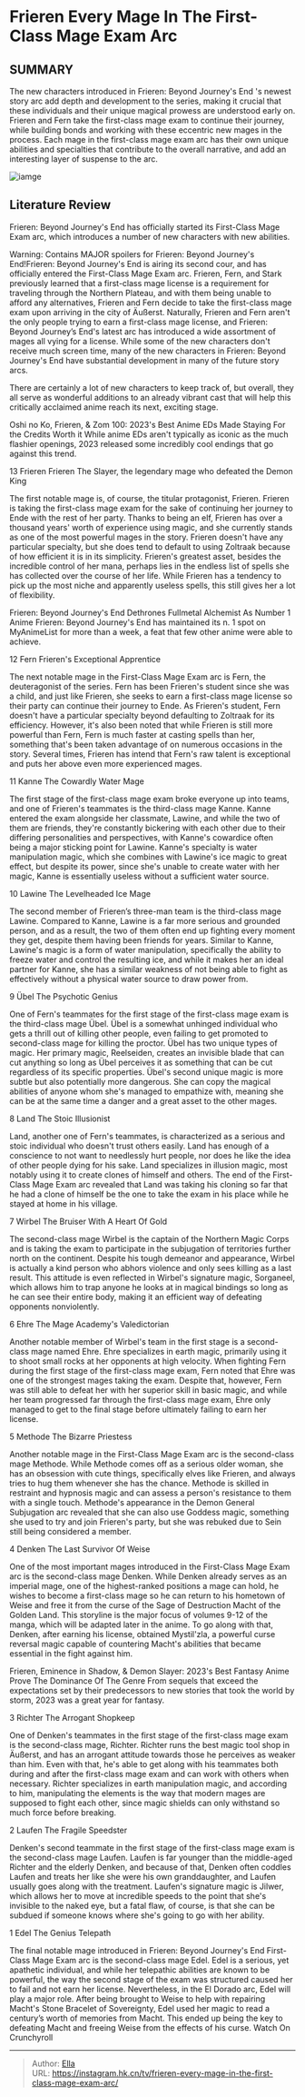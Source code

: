 # Frieren Every Mage In The First-Class Mage Exam Arc


## SUMMARY 



 The new characters introduced in 
Frieren: Beyond Journey&#39;s End
&#39;s newest story arc add depth and development to the series, making it crucial that these individuals and their unique magical prowess are understood early on. 
 Frieren and Fern take the first-class mage exam to continue their journey, while building bonds and working with these eccentric new mages in the process. 
 Each mage in the first-class mage exam arc has their own unique abilities and specialties that contribute to the overall narrative, and add an interesting layer of suspense to the arc. 

![iamge](https://static1.srcdn.com/wordpress/wp-content/uploads/2024/01/frieren-beyond-journeys-end-first-class-mage-exam-arc.jpg)

## Literature Review

Frieren: Beyond Journey&#39;s End has officially started its First-Class Mage Exam arc, which introduces a number of new characters with new abilities.




Warning: Contains MAJOR spoilers for Frieren: Beyond Journey&#39;s End!Frieren: Beyond Journey&#39;s End is airing its second cour, and has officially entered the First-Class Mage Exam arc. Frieren, Fern, and Stark previously learned that a first-class mage license is a requirement for traveling through the Northern Plateau, and with them being unable to afford any alternatives, Frieren and Fern decide to take the first-class mage exam upon arriving in the city of Äußerst.
Naturally, Frieren and Fern aren&#39;t the only people trying to earn a first-class mage license, and Frieren: Beyond Journey’s End&#39;s latest arc has introduced a wide assortment of mages all vying for a license. While some of the new characters don&#39;t receive much screen time, many of the new characters in Frieren: Beyond Journey&#39;s End have substantial development in many of the future story arcs.
        

There are certainly a lot of new characters to keep track of, but overall, they all serve as wonderful additions to an already vibrant cast that will help this critically acclaimed anime reach its next, exciting stage.
            
 
 Oshi no Ko, Frieren, &amp; Zom 100: 2023&#39;s Best Anime EDs Made Staying For the Credits Worth it 
While anime EDs aren&#39;t typically as iconic as the much flashier openings, 2023 released some incredibly cool endings that go against this trend.












 








 13  Frieren 
Frieren The Slayer, the legendary mage who defeated the Demon King


 







The first notable mage is, of course, the titular protagonist, Frieren. Frieren is taking the first-class mage exam for the sake of continuing her journey to Ende with the rest of her party. Thanks to being an elf, Frieren has over a thousand years&#39; worth of experience using magic, and she currently stands as one of the most powerful mages in the story.
Frieren doesn&#39;t have any particular specialty, but she does tend to default to using Zoltraak because of how efficient it is in its simplicity. Frieren&#39;s greatest asset, besides the incredible control of her mana, perhaps lies in the endless list of spells she has collected over the course of her life. While Frieren has a tendency to pick up the most niche and apparently useless spells, this still gives her a lot of flexibility.
            
 
 Frieren: Beyond Journey&#39;s End Dethrones Fullmetal Alchemist As Number 1 Anime 
Frieren: Beyond Journey&#39;s End has maintained its n. 1 spot on MyAnimeList for more than a week, a feat that few other anime were able to achieve.








 12  Fern 
Frieren&#39;s Exceptional Apprentice


 







The next notable mage in the First-Class Mage Exam arc is Fern, the deuteragonist of the series. Fern has been Frieren&#39;s student since she was a child, and just like Frieren, she seeks to earn a first-class mage license so their party can continue their journey to Ende. As Frieren&#39;s student, Fern doesn&#39;t have a particular specialty beyond defaulting to Zoltraak for its efficiency.
However, it&#39;s also been noted that while Frieren is still more powerful than Fern, Fern is much faster at casting spells than her, something that&#39;s been taken advantage of on numerous occasions in the story. Several times, Frieren has intend that Fern&#39;s raw talent is exceptional and puts her above even more experienced mages.





 11  Kanne 
The Cowardly Water Mage
        

The first stage of the first-class mage exam broke everyone up into teams, and one of Frieren&#39;s teammates is the third-class mage Kanne. Kanne entered the exam alongside her classmate, Lawine, and while the two of them are friends, they&#39;re constantly bickering with each other due to their differing personalities and perspectives, with Kanne&#39;s cowardice often being a major sticking point for Lawine.
Kanne&#39;s specialty is water manipulation magic, which she combines with Lawine&#39;s ice magic to great effect, but despite its power, since she&#39;s unable to create water with her magic, Kanne is essentially useless without a sufficient water source.





 10  Lawine 
The Levelheaded Ice Mage
        

The second member of Frieren’s three-man team is the third-class mage Lawine. Compared to Kanne, Lawine is a far more serious and grounded person, and as a result, the two of them often end up fighting every moment they get, despite them having been friends for years.
Similar to Kanne, Lawine&#39;s magic is a form of water manipulation, specifically the ability to freeze water and control the resulting ice, and while it makes her an ideal partner for Kanne, she has a similar weakness of not being able to fight as effectively without a physical water source to draw power from.





 9  Übel 
The Psychotic Genius


 







One of Fern&#39;s teammates for the first stage of the first-class mage exam is the third-class mage Übel. Übel is a somewhat unhinged individual who gets a thrill out of killing other people, even failing to get promoted to second-class mage for killing the proctor. Übel has two unique types of magic. Her primary magic, Reelseiden, creates an invisible blade that can cut anything so long as Übel perceives it as something that can be cut regardless of its specific properties. 
Übel&#39;s second unique magic is more subtle but also potentially more dangerous. She can copy the magical abilities of anyone whom she&#39;s managed to empathize with, meaning she can be at the same time a danger and a great asset to the other mages.





 8  Land 
The Stoic Illusionist
        

Land, another one of Fern&#39;s teammates, is characterized as a serious and stoic individual who doesn&#39;t trust others easily. Land has enough of a conscience to not want to needlessly hurt people, nor does he like the idea of other people dying for his sake. Land specializes in illusion magic, most notably using it to create clones of himself and others.
The end of the First-Class Mage Exam arc revealed that Land was taking his cloning so far that he had a clone of himself be the one to take the exam in his place while he stayed at home in his village.





 7  Wirbel 
The Bruiser With A Heart Of Gold
        

The second-class mage Wirbel is the captain of the Northern Magic Corps and is taking the exam to participate in the subjugation of territories further north on the continent. Despite his tough demeanor and appearance, Wirbel is actually a kind person who abhors violence and only sees killing as a last result.
This attitude is even reflected in Wirbel&#39;s signature magic, Sorganeel, which allows him to trap anyone he looks at in magical bindings so long as he can see their entire body, making it an efficient way of defeating opponents nonviolently.





 6  Ehre 
The Mage Academy&#39;s Valedictorian
        

Another notable member of Wirbel&#39;s team in the first stage is a second-class mage named Ehre. Ehre specializes in earth magic, primarily using it to shoot small rocks at her opponents at high velocity. When fighting Fern during the first stage of the first-class mage exam, Fern noted that Ehre was one of the strongest mages taking the exam.
Despite that, however, Fern was still able to defeat her with her superior skill in basic magic, and while her team progressed far through the first-class mage exam, Ehre only managed to get to the final stage before ultimately failing to earn her license.





 5  Methode 
The Bizarre Priestess
        

Another notable mage in the First-Class Mage Exam arc is the second-class mage Methode. While Methode comes off as a serious older woman, she has an obsession with cute things, specifically elves like Frieren, and always tries to hug them whenever she has the chance. Methode is skilled in restraint and hypnosis magic and can assess a person&#39;s resistance to them with a single touch.
Methode&#39;s appearance in the Demon General Subjugation arc revealed that she can also use Goddess magic, something she used to try and join Frieren&#39;s party, but she was rebuked due to Sein still being considered a member.





 4  Denken 
The Last Survivor Of Weise
        

One of the most important mages introduced in the First-Class Mage Exam arc is the second-class mage Denken. While Denken already serves as an imperial mage, one of the highest-ranked positions a mage can hold, he wishes to become a first-class mage so he can return to his hometown of Weise and free it from the curse of the Sage of Destruction Macht of the Golden Land. 
This storyline is the major focus of volumes 9-12 of the manga, which will be adapted later in the anime. To go along with that, Denken, after earning his license, obtained Mystil&#39;zla, a powerful curse reversal magic capable of countering Macht&#39;s abilities that became essential in the fight against him.
            
 
 Frieren, Eminence in Shadow, &amp; Demon Slayer: 2023&#39;s Best Fantasy Anime Prove The Dominance Of The Genre 
From sequels that exceed the expectations set by their predecessors to new stories that took the world by storm, 2023 was a great year for fantasy.








 3  Richter 
The Arrogant Shopkeep
        

One of Denken&#39;s teammates in the first stage of the first-class mage exam is the second-class mage, Richter. Richter runs the best magic tool shop in Äußerst, and has an arrogant attitude towards those he perceives as weaker than him. Even with that, he&#39;s able to get along with his teammates both during and after the first-class mage exam and can work with others when necessary.
Richter specializes in earth manipulation magic, and according to him, manipulating the elements is the way that modern mages are supposed to fight each other, since magic shields can only withstand so much force before breaking.





 2  Laufen 
The Fragile Speedster
        

Denken&#39;s second teammate in the first stage of the first-class mage exam is the second-class mage Laufen. Laufen is far younger than the middle-aged Richter and the elderly Denken, and because of that, Denken often coddles Laufen and treats her like she were his own granddaughter, and Laufen usually goes along with the treatment.
Laufen&#39;s signature magic is Jilwer, which allows her to move at incredible speeds to the point that she&#39;s invisible to the naked eye, but a fatal flaw, of course, is that she can be subdued if someone knows where she&#39;s going to go with her ability.





 1  Edel 
The Genius Telepath
        

The final notable mage introduced in Frieren: Beyond Journey&#39;s End First-Class Mage Exam arc is the second-class mage Edel. Edel is a serious, yet apathetic individual, and while her telepathic abilities are known to be powerful, the way the second stage of the exam was structured caused her to fail and not earn her license.
Nevertheless, in the El Dorado arc, Edel will play a major role. After being brought to Weise to help with repairing Macht&#39;s Stone Bracelet of Sovereignty, Edel used her magic to read a century’s worth of memories from Macht. This ended up being the key to defeating Macht and freeing Weise from the effects of his curse.
Watch On Crunchyroll


---

> Author: [Ella](https://instagram.hk.cn/)  
> URL: https://instagram.hk.cn/tv/frieren-every-mage-in-the-first-class-mage-exam-arc/  

